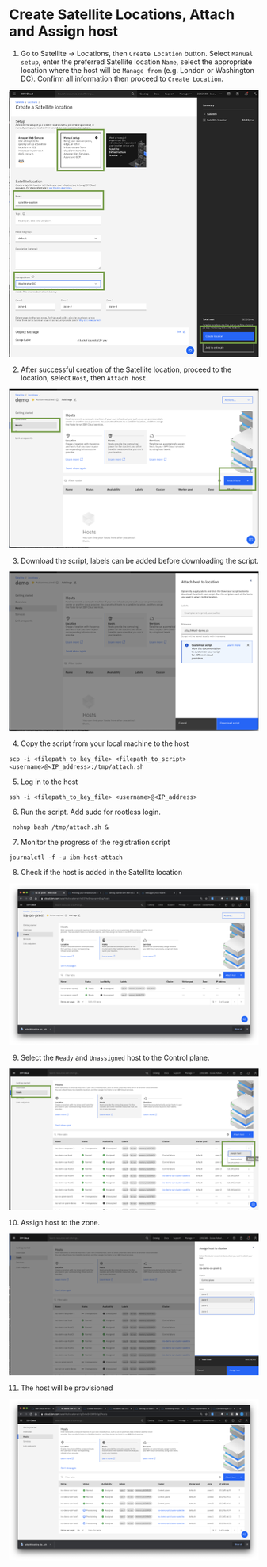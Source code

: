 # Create Satellite Locations, Attach and Assign host

1. Go to Satellite -> Locations, then `Create Location` button.  Select `Manual setup`, enter the preferred Satellite location `Name`, select the appropriate location where the host will be `Manage from` (e.g. London or Washington DC). Confirm all information then proceed to `Create Location`. 

![Create Sat Location](images/create-sat-loc.png)

2. After successful creation of the Satellite location, proceed to the location, select `Host`, then `Attach host`.

![attach host](images/attach-host.png)

3. Download the script, labels can be added before downloading the script. 

![download-script](images/download-script.png)

4. Copy the script from your local machine to the host

```
scp -i <filepath_to_key_file> <filepath_to_script> <username>@<IP_address>:/tmp/attach.sh
```

5. Log in to the host

```
ssh -i <filepath_to_key_file> <username>@<IP_address>
```

6. Run the script.  Add sudo for rootless login.

```
 nohup bash /tmp/attach.sh &
```

7. Monitor the progress of the registration script

```
journalctl -f -u ibm-host-attach
```

8. Check if the host is added in the Satellite location

![host-ready](images/host-ready.png)

9. Select the `Ready` and `Unassigned` host to the Control plane. 

![select-host-assign](images/select-host-assign.png)

10. Assign host to the zone.

![assign-host](images/assign-host.png)

11. The host will be provisioned

![host-provision](images/host-provision.png)

